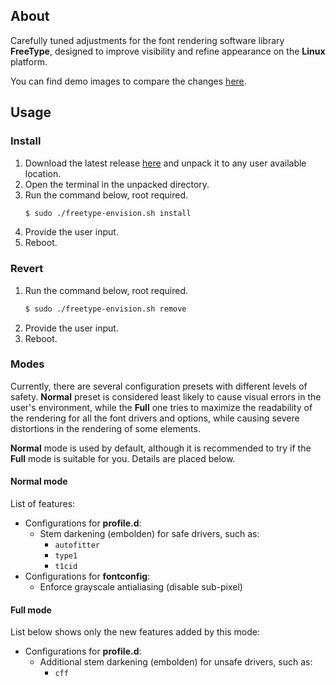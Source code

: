 ## About
Carefully tuned adjustments for the font rendering software library **FreeType**, designed to improve visibility and refine appearance on the **Linux** platform.

You can find demo images to compare the changes [here](./assets/comparison).

## Usage

### Install
1. Download the latest release [here](https://github.com/maximilionus/freetype-envision/releases/latest) and unpack it to any user available location.
2. Open the terminal in the unpacked directory.
3. Run the command below, root required.
   ```sh
   $ sudo ./freetype-envision.sh install
   ```
4. Provide the user input.
5. Reboot.

### Revert
1. Run the command below, root required.
   ```sh
   $ sudo ./freetype-envision.sh remove
   ```
2. Provide the user input.
3. Reboot.

### Modes
Currently, there are several configuration presets with different levels of safety. **Normal** preset is considered least likely to cause visual errors in the user's environment, while the **Full** one tries to maximize the readability of the rendering for all the font drivers and options, while causing severe distortions in the rendering of some elements.

**Normal** mode is used by default, although it is recommended to try if the **Full** mode is suitable for you. Details are placed below.

#### Normal mode
List of features:
- Configurations for **profile.d**:
    - Stem darkening (embolden) for safe drivers, such as:
        - `autofitter`
        - `type1`
        - `t1cid`
- Configurations for **fontconfig**:
    - Enforce grayscale antialiasing (disable sub-pixel)

#### Full mode
List below shows only the new features added by this mode:
- Configurations for **profile.d**:
    - Additional stem darkening (embolden) for unsafe drivers, such as:
        - `cff`
